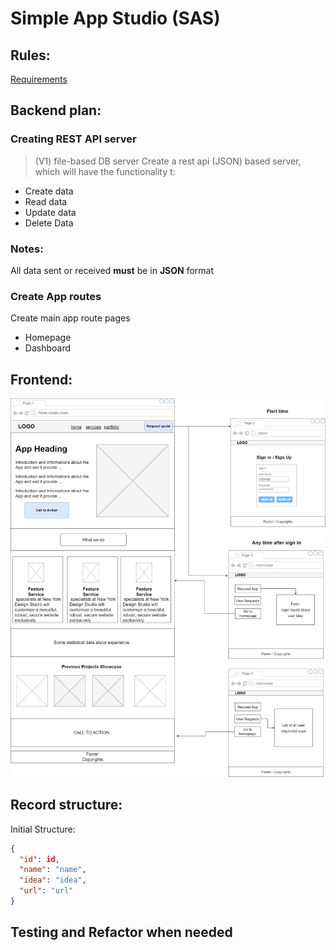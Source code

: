 # Simple App Studio (SAS)

## Rules:
[Requirements](requirements.md)

## Backend plan:
### Creating REST API server
> (V1) file-based DB server
Create a rest api (JSON) based server, which will have the functionality t:       
- Create data
- Read data
- Update data
- Delete Data

### Notes:
All data sent or received **must** be in **JSON** format   

### Create App routes
Create main app route pages
- Homepage
- Dashboard

## Frontend:
![foo](./sas-app.png)

## Record structure:

Initial Structure:        

```json
{
  "id": id,
  "name": "name",
  "idea": "idea",
  "url": "url"
}
```

## Testing and Refactor when needed